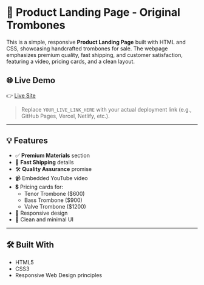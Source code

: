 # 🎺 Product Landing Page - Original Trombones

This is a simple, responsive **Product Landing Page** built with HTML and CSS, showcasing handcrafted trombones for sale. The webpage emphasizes premium quality, fast shipping, and customer satisfaction, featuring a video, pricing cards, and a clean layout.

## 🌐 Live Demo

👉 [Live Site](YOUR_LIVE_LINK_HERE)

> Replace `YOUR_LIVE_LINK_HERE` with your actual deployment link (e.g., GitHub Pages, Vercel, Netlify, etc.).


---

## 💡 Features

- ✅ **Premium Materials** section  
- 🚚 **Fast Shipping** details  
- 🛠️ **Quality Assurance** promise  
- 📹 Embedded YouTube video  
- 💲 Pricing cards for:
  - Tenor Trombone ($600)
  - Bass Trombone ($900)
  - Valve Trombone ($1200)
- 📱 Responsive design  
- 🎨 Clean and minimal UI

---

## 🛠️ Built With

- HTML5  
- CSS3  
- Responsive Web Design principles


